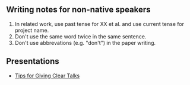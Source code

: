 ## Writing notes for non-native speakers

1. In related work, use past tense for XX et al. and use current tense for project name.
2. Don't use the same word twice in the same sentence.
3. Don't use abbrevations (e.g. "don't") in the paper writing.


## Presentations

- [Tips for Giving Clear Talks](https://www.cs.cmu.edu/~kayvonf/misc/cleartalktips.pdf)